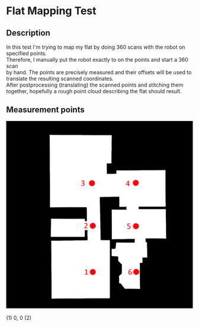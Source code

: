 # Flat Mapping Test

## Description

In this test I'm trying to map my flat by doing 360 scans with the robot on  
specified points.  
Therefore, I manually put the robot exactly to on the points and start a 360 scan  
by hand. The points are precisely measured and their offsets will be used to   
translate the resulting scanned coordinates.  
After postprocessing (translating) the scanned points and stitching them together,  hopefully a rough point cloud describing the flat should result.  


## Measurement points

![flat with points](flat.png)

(1) 0, 0
(2) 